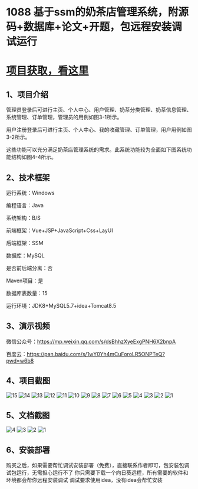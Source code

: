 # 1088 基于ssm的奶茶店管理系统，附源码+数据库+论文+开题，包远程安装调试运行

# [项目获取，看这里](https://mbd.pub/o/bread/mbd-aJaYkp5q "项目获取，看这里")

## 1、项目介绍

管理员登录后可进行主页、个人中心、用户管理、奶茶分类管理、奶茶信息管理、系统管理、订单管理，管理员的用例如图3-1所示。


用户注册登录后可进行主页、个人中心、我的收藏管理、订单管理，用户用例如图3-2所示。


这些功能可以充分满足奶茶店管理系统的需求。此系统功能较为全面如下图系统功能结构如图4-4所示。


## 2、技术框架

运行系统：Windows

编程语言：Java

系统架构：B/S

前端框架：Vue+JSP+JavaScript+Css+LayUI

后端框架：SSM

数据库：MySQL

是否前后端分离：否

Maven项目：是

数据库表数量：15

运行环境：JDK8+MySQL5.7+idea+Tomcat8.5

## 3、演示视频

微信公众号：https://mp.weixin.qq.com/s/dsBhhzXyeExgPNH6X2bnpA 

百度云：https://pan.baidu.com/s/1wY0Yh4mCuForoLR5ONPTeQ?pwd=w6b8 

## 4、项目截图 

![15](https://javabscode.github.io/picx-images-hosting/1088-基于ssm的奶茶店管理系统-附源码+数据库+论文+开题-包远程安装调试运行-运行截图/15.webp)
![14](https://javabscode.github.io/picx-images-hosting/1088-基于ssm的奶茶店管理系统-附源码+数据库+论文+开题-包远程安装调试运行-运行截图/14.webp)
![13](https://javabscode.github.io/picx-images-hosting/1088-基于ssm的奶茶店管理系统-附源码+数据库+论文+开题-包远程安装调试运行-运行截图/13.webp)
![12](https://javabscode.github.io/picx-images-hosting/1088-基于ssm的奶茶店管理系统-附源码+数据库+论文+开题-包远程安装调试运行-运行截图/12.webp)
![11](https://javabscode.github.io/picx-images-hosting/1088-基于ssm的奶茶店管理系统-附源码+数据库+论文+开题-包远程安装调试运行-运行截图/11.webp)
![10](https://javabscode.github.io/picx-images-hosting/1088-基于ssm的奶茶店管理系统-附源码+数据库+论文+开题-包远程安装调试运行-运行截图/10.webp)
![9](https://javabscode.github.io/picx-images-hosting/1088-基于ssm的奶茶店管理系统-附源码+数据库+论文+开题-包远程安装调试运行-运行截图/9.webp)
![8](https://javabscode.github.io/picx-images-hosting/1088-基于ssm的奶茶店管理系统-附源码+数据库+论文+开题-包远程安装调试运行-运行截图/8.webp)
![7](https://javabscode.github.io/picx-images-hosting/1088-基于ssm的奶茶店管理系统-附源码+数据库+论文+开题-包远程安装调试运行-运行截图/7.webp)
![6](https://javabscode.github.io/picx-images-hosting/1088-基于ssm的奶茶店管理系统-附源码+数据库+论文+开题-包远程安装调试运行-运行截图/6.webp)
![5](https://javabscode.github.io/picx-images-hosting/1088-基于ssm的奶茶店管理系统-附源码+数据库+论文+开题-包远程安装调试运行-运行截图/5.webp)
![4](https://javabscode.github.io/picx-images-hosting/1088-基于ssm的奶茶店管理系统-附源码+数据库+论文+开题-包远程安装调试运行-运行截图/4.webp)
![3](https://javabscode.github.io/picx-images-hosting/1088-基于ssm的奶茶店管理系统-附源码+数据库+论文+开题-包远程安装调试运行-运行截图/3.webp)
![2](https://javabscode.github.io/picx-images-hosting/1088-基于ssm的奶茶店管理系统-附源码+数据库+论文+开题-包远程安装调试运行-运行截图/2.webp)
![1](https://javabscode.github.io/picx-images-hosting/1088-基于ssm的奶茶店管理系统-附源码+数据库+论文+开题-包远程安装调试运行-运行截图/1.webp)














## 5、文档截图

![4](https://javabscode.github.io/picx-images-hosting/1088-基于ssm的奶茶店管理系统-附源码+数据库+论文+开题-包远程安装调试运行-文档截图/4.webp)
![3](https://javabscode.github.io/picx-images-hosting/1088-基于ssm的奶茶店管理系统-附源码+数据库+论文+开题-包远程安装调试运行-文档截图/3.webp)
![2](https://javabscode.github.io/picx-images-hosting/1088-基于ssm的奶茶店管理系统-附源码+数据库+论文+开题-包远程安装调试运行-文档截图/2.webp)
![1](https://javabscode.github.io/picx-images-hosting/1088-基于ssm的奶茶店管理系统-附源码+数据库+论文+开题-包远程安装调试运行-文档截图/1.webp)



## 6、安装部署

购买之后，如果需要帮忙调试安装部署（免费），直接联系作者即可，包安装包调试包运行，无需担心运行不了
你只需要下载一个向日葵远程，所有需要的软件和环境都会帮你远程安装调试
调试要求使用idea，没有idea会帮忙安装
